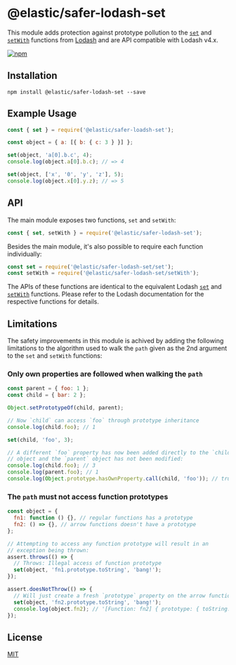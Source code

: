 # @elastic/safer-lodash-set

This module adds protection against prototype pollution to the [`set`]
and [`setWith`] functions from [Lodash] and are API compatible with
Lodash v4.x.

[![npm](https://img.shields.io/npm/v/@elastic/safer-lodash-set.svg)](https://www.npmjs.com/package/@elastic/safer-lodash-set)

## Installation

```
npm install @elastic/safer-lodash-set --save
```

## Example Usage

```js
const { set } = require('@elastic/safer-loadsh-set');

const object = { a: [{ b: { c: 3 } }] };

set(object, 'a[0].b.c', 4);
console.log(object.a[0].b.c); // => 4

set(object, ['x', '0', 'y', 'z'], 5);
console.log(object.x[0].y.z); // => 5
```

## API

The main module exposes two functions, `set` and `setWith`:

```js
const { set, setWith } = require('@elastic/safer-lodash-set');
```

Besides the main module, it's also possible to require each function
individually:

```js
const set = require('@elastic/safer-lodash-set/set');
const setWith = require('@elastic/safer-lodash-set/setWith');
```

The APIs of these functions are identical to the equivalent Lodash
[`set`] and [`setWith`] functions. Please refer to the Lodash
documentation for the respective functions for details.

## Limitations

The safety improvements in this module is achived by adding the
following limitations to the algorithm used to walk the `path` given as
the 2nd argument to the `set` and `setWith` functions:

### Only own properties are followed when walking the `path`

```js
const parent = { foo: 1 };
const child = { bar: 2 };

Object.setPrototypeOf(child, parent);

// Now `child` can access `foo` through prototype inheritance
console.log(child.foo); // 1

set(child, 'foo', 3);

// A different `foo` property has now been added directly to the `child`
// object and the `parent` object has not been modified:
console.log(child.foo); // 3
console.log(parent.foo); // 1
console.log(Object.prototype.hasOwnProperty.call(child, 'foo')); // true
```

### The `path` must not access function prototypes

```js
const object = {
  fn1: function () {}, // regular functions has a prototype
  fn2: () => {}, // arrow functions doesn't have a prototype
};

// Attempting to access any function prototype will result in an
// exception being thrown:
assert.throws(() => {
  // Throws: Illegal access of function prototype
  set(object, 'fn1.prototype.toString', 'bang!');
});

assert.doesNotThrow(() => {
  // Will just create a fresh `prototype` property on the arrow function:
  set(object, 'fn2.prototype.toString', 'bang!');
  console.log(object.fn2); // '[Function: fn2] { prototype: { toString: 'bang!' } }'
});
```

## License

[MIT](LICENSE)

[`set`]: https://lodash.com/docs/4.17.15#set
[`setwith`]: https://lodash.com/docs/4.17.15#setWith
[lodash]: https://lodash.com/
